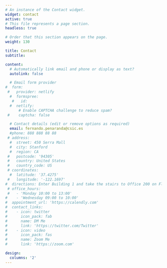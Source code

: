 ```yaml
---
# An instance of the Contact widget.
widget: contact
active: true
# This file represents a page section.
headless: true

# Order that this section appears on the page.
weight: 130

title: Contact
subtitle:

content:
  # Automatically link email and phone or display as text?
  autolink: false

  # Email form provider
#  form:
 #   provider: netlify
  #  formspree:
   #   id:
  #  netlify:
      # Enable CAPTCHA challenge to reduce spam?
 #    captcha: false

  # Contact details (edit or remove options as required)
  email: fernando.penaranda@csic.es
  #phone: 888 888 88 88
 # address:
  #  street: 450 Serra Mall
  #  city: Stanford
  #  region: CA
 #   postcode: '94305'
 #   country: United States
 #   country_code: US
 # coordinates:
  #  latitude: '37.4275'
 #   longitude: '-122.1697'
#  directions: Enter Building 1 and take the stairs to Office 200 on Floor 2
 # office_hours:
 #   - 'Monday 10:00 to 13:00'
#    - 'Wednesday 09:00 to 10:00'
#  appointment_url: 'https://calendly.com'
#  contact_links:
#    - icon: twitter
#      icon_pack: fab
#      name: DM Me
#      link: 'https://twitter.com/Twitter'
#    - icon: video
#      icon_pack: fas
#      name: Zoom Me
#      link: 'https://zoom.com'

design:
  columns: '2'
---
```

